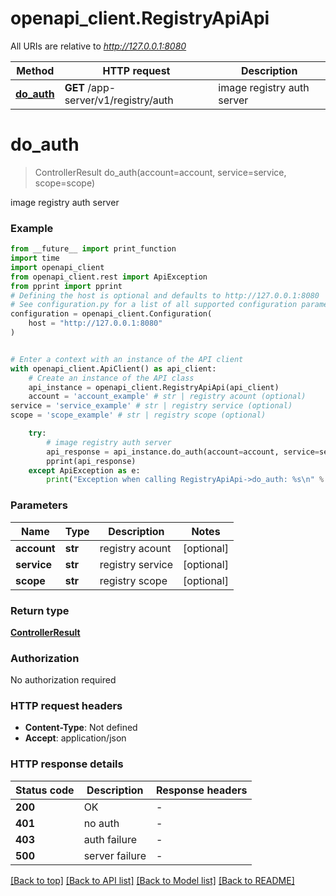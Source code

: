 # openapi_client.RegistryApiApi

All URIs are relative to *http://127.0.0.1:8080*

Method | HTTP request | Description
------------- | ------------- | -------------
[**do_auth**](RegistryApiApi.md#do_auth) | **GET** /app-server/v1/registry/auth | image registry auth server


# **do_auth**
> ControllerResult do_auth(account=account, service=service, scope=scope)

image registry auth server

### Example

```python
from __future__ import print_function
import time
import openapi_client
from openapi_client.rest import ApiException
from pprint import pprint
# Defining the host is optional and defaults to http://127.0.0.1:8080
# See configuration.py for a list of all supported configuration parameters.
configuration = openapi_client.Configuration(
    host = "http://127.0.0.1:8080"
)


# Enter a context with an instance of the API client
with openapi_client.ApiClient() as api_client:
    # Create an instance of the API class
    api_instance = openapi_client.RegistryApiApi(api_client)
    account = 'account_example' # str | registry acount (optional)
service = 'service_example' # str | registry service (optional)
scope = 'scope_example' # str | registry scope (optional)

    try:
        # image registry auth server
        api_response = api_instance.do_auth(account=account, service=service, scope=scope)
        pprint(api_response)
    except ApiException as e:
        print("Exception when calling RegistryApiApi->do_auth: %s\n" % e)
```

### Parameters

Name | Type | Description  | Notes
------------- | ------------- | ------------- | -------------
 **account** | **str**| registry acount | [optional] 
 **service** | **str**| registry service | [optional] 
 **scope** | **str**| registry scope | [optional] 

### Return type

[**ControllerResult**](ControllerResult.md)

### Authorization

No authorization required

### HTTP request headers

 - **Content-Type**: Not defined
 - **Accept**: application/json

### HTTP response details
| Status code | Description | Response headers |
|-------------|-------------|------------------|
**200** | OK |  -  |
**401** | no auth |  -  |
**403** | auth failure |  -  |
**500** | server failure |  -  |

[[Back to top]](#) [[Back to API list]](../README.md#documentation-for-api-endpoints) [[Back to Model list]](../README.md#documentation-for-models) [[Back to README]](../README.md)


